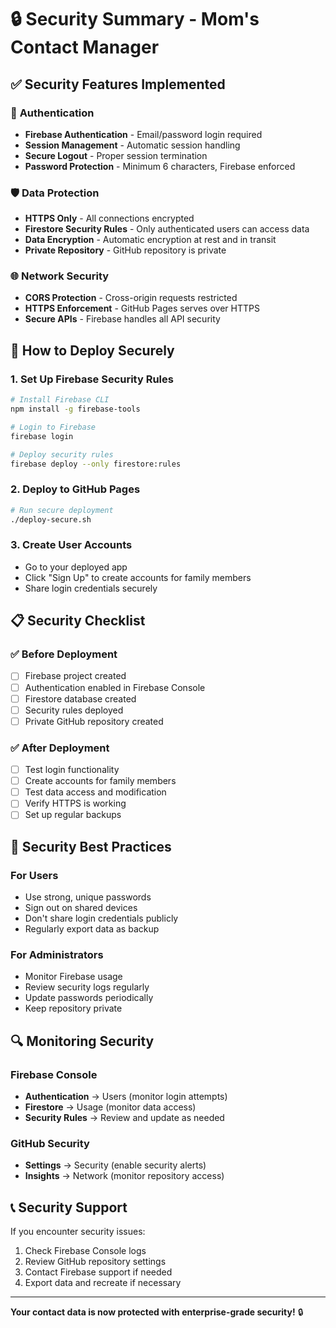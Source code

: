 # 🔒 Security Summary - Mom's Contact Manager

## ✅ **Security Features Implemented**

### 🔐 **Authentication**
- **Firebase Authentication** - Email/password login required
- **Session Management** - Automatic session handling
- **Secure Logout** - Proper session termination
- **Password Protection** - Minimum 6 characters, Firebase enforced

### 🛡️ **Data Protection**
- **HTTPS Only** - All connections encrypted
- **Firestore Security Rules** - Only authenticated users can access data
- **Data Encryption** - Automatic encryption at rest and in transit
- **Private Repository** - GitHub repository is private

### 🌐 **Network Security**
- **CORS Protection** - Cross-origin requests restricted
- **HTTPS Enforcement** - GitHub Pages serves over HTTPS
- **Secure APIs** - Firebase handles all API security

## 🔧 **How to Deploy Securely**

### 1. **Set Up Firebase Security Rules**
```bash
# Install Firebase CLI
npm install -g firebase-tools

# Login to Firebase
firebase login

# Deploy security rules
firebase deploy --only firestore:rules
```

### 2. **Deploy to GitHub Pages**
```bash
# Run secure deployment
./deploy-secure.sh
```

### 3. **Create User Accounts**
- Go to your deployed app
- Click "Sign Up" to create accounts for family members
- Share login credentials securely

## 📋 **Security Checklist**

### ✅ **Before Deployment**
- [ ] Firebase project created
- [ ] Authentication enabled in Firebase Console
- [ ] Firestore database created
- [ ] Security rules deployed
- [ ] Private GitHub repository created

### ✅ **After Deployment**
- [ ] Test login functionality
- [ ] Create accounts for family members
- [ ] Test data access and modification
- [ ] Verify HTTPS is working
- [ ] Set up regular backups

## 🚨 **Security Best Practices**

### For Users
- Use strong, unique passwords
- Sign out on shared devices
- Don't share login credentials publicly
- Regularly export data as backup

### For Administrators
- Monitor Firebase usage
- Review security logs regularly
- Update passwords periodically
- Keep repository private

## 🔍 **Monitoring Security**

### Firebase Console
- **Authentication** → Users (monitor login attempts)
- **Firestore** → Usage (monitor data access)
- **Security Rules** → Review and update as needed

### GitHub Security
- **Settings** → Security (enable security alerts)
- **Insights** → Network (monitor repository access)

## 📞 **Security Support**

If you encounter security issues:
1. Check Firebase Console logs
2. Review GitHub repository settings
3. Contact Firebase support if needed
4. Export data and recreate if necessary

---

**Your contact data is now protected with enterprise-grade security!** 🔒 